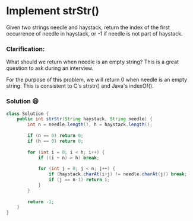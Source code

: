 # Implement strStr()
Given two strings needle and haystack, return the index of the first occurrence of needle in haystack, or -1 if needle is not part of haystack.

### Clarification:

What should we return when needle is an empty string? This is a great question to ask during an interview.

For the purpose of this problem, we will return 0 when needle is an empty string. This is consistent to C's strstr() and Java's indexOf().

### Solution :smile:
```java
class Solution {
    public int strStr(String haystack, String needle) {
        int n = needle.length(), h = haystack.length();
        
        if (n == 0) return 0;
        if (h == 0) return 0;
        
        for (int i = 0; i < h; i++) {
            if ((i + n) > h) break;
            
            for (int j = 0; j < n; j++) {
                if (haystack.charAt(i+j) != needle.charAt(j)) break;
                if (j == n-1) return i;
            }
        }
        
        return -1;
    }
}
```
